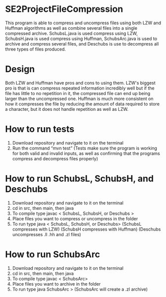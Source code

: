 # SE2ProjectFileCompression
 This program is able to compress and uncompress files using both LZW and Huffman algorithms as well as combine several files into a single compressed archive. SchubsL.java is used compress using LZW, SchubsH.java is used compress using Huffman, SchubsArc.java is used to archive and compress several files, and Deschubs is use to decompress all three types of files produced.

# Design 
 Both LZW and Huffman have pros and cons to using them. LZW's biggest pro is that is can compress repeated information incredibly well but if the file has little to no repetition in it, the compressed file can end up being larger than the uncompressed one. Huffman is much more consistent on how it compresses the file by reducing the amount of data required to store a character, but it does not handle repetition as well as LZW.

# How to run tests
1. Download repository and navigate to it on the terminal
2. Run the command “mvn test”
(Tests make sure the program is working for both valid and invalid inputs, as well as confirming that the programs compress and decompress files properly)

# How to run SchubsL, SchubsH, and Deschubs
1. Download repository and navigate to it on the terminal
2. cd in src, then main, then java
3. To compile type javac < SchubsL, SchubsH, or Deschubs >
4. Place files you want to compress or uncompress in the folder
5. To run type java < SchubsL, SchubsH, or Deschubs> <list of files separated by spaces>
(SchubsL compresses with LZW)
(SchubsH compresses with Huffman)
(Deschubs uncompresses .ll .hh and .zl files)

# How to run SchubsArc
1. Download repository and navigate to it on the terminal
2. cd in src, then main, then java
3. To compile type javac < SchubsArc>
4. Place files you want to archive in the folder
5. To run type java SchubsArc <name of archive file.zl> > <list of text files separated by spaces>
(SchubsArc will create a .zl archive)